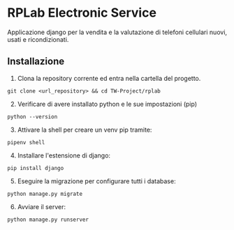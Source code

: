 # RPLab Electronic Service

Applicazione django per la vendita e la valutazione di telefoni cellulari nuovi, usati e ricondizionati.

## Installazione

1. Clona la repository corrente ed entra nella cartella del progetto.
```
git clone <url_repository> && cd TW-Project/rplab
```
2. Verificare di avere installato python e le sue impostazioni (pip)
```
python --version
```
3. Attivare la shell per creare un venv pip tramite:
```
pipenv shell
```
4. Installare l'estensione di django:
```
pip install django
```
5. Eseguire la migrazione per configurare tutti i database:
```
python manage.py migrate
```
6. Avviare il server:
```
python manage.py runserver
```
